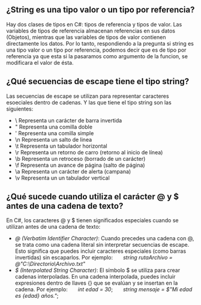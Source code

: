 ## ¿String es una tipo valor o un tipo por referencia?
Hay dos clases de tipos en C#: tipos de referencia y tipos de valor. Las variables de tipos de referencia almacenan referencias en sus datos (Objetos), mientras que las variables de tipos de valor contienen directamente los datos.
Por lo tanto, respondiendo a la pregunta si string es una tipo valor o un tipo por referencia, podemos decir que es de tipo por referencia ya que esta si la pasaramos como argumento de la funcion, se modificara el valor de ésta.
## ¿Qué secuencias de escape tiene el tipo string?
Las secuencias de escape se utilizan para representar caracteres esoeciales dentro de cadenas. Y las que tiene el tipo string son las siguientes:
- \\ Representa un carácter de barra invertida
- \" Representa una comilla doble
- \' Representa una comilla simple
- \n Representa un salto de linea
- \t Representa un tabulador horizontal
- \r Representa un retorno de carro (retorno al inicio de línea)
- \b Representa un retroceso (borrado de un carácter)
- \f Representa un avance de página (salto de página)
- \a Representa un carácter de alerta (campana)
- \v Representa un un tabulador vertical
## ¿Qué sucede cuando utiliza el carácter @ y $ antes de una cadena de texto?
En C#, los caracteres @ y $ tienen significados especiales cuando se utilizan antes de una cadena de texto:
- *@ (Verbatim Identifier Character)*: Cuando precedes una cadena con @, se trata como una cadena literal sin interpretar secuencias de escape. Esto significa que puedes incluir caracteres especiales (como barras invertidas) sin escaparlos. Por ejemplo:
      _string rutaArchivo = @"C:\Directorio\Archivo.txt"_
- *$ (Interpolated String Character)*: El símbolo $ se utiliza para crear cadenas interpoladas. En una cadena interpolada, puedes incluir expresiones dentro de llaves {} que se evalúan y se insertan en la cadena. Por ejemplo: 
      _int edad = 30_;
      _string mensaje = $"Mi edad es {edad} años."_;
